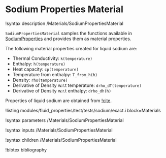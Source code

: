# Sodium Properties Material

!syntax description /Materials/SodiumPropertiesMaterial

`SodiumPropertiesMaterial` samples the functions available in [SodiumProperties](fluidproperties/SodiumProperties.md)
and provides them as material properties.

The following material properties created for liquid sodium are:

- Thermal Conductivity: `k(temperature)`
- Enthalpy: `h(temperature)`
- Heat capacity: `cp(temperature)`
- Temperature from enthalpy: `T_from_h(h)`
- Density: `rho(temperature)`
- Derivative of Density w.r.t temperature: `drho_dT(temperature)`
- Derivative of Density w.r.t enthalpy: `drho_dh(h)`

Properties of liquid sodium are obtained from [!cite](Fink:1995bf).

!listing modules/fluid_properties/test/tests/sodium/exact.i block=Materials

!syntax parameters /Materials/SodiumPropertiesMaterial

!syntax inputs /Materials/SodiumPropertiesMaterial

!syntax children /Materials/SodiumPropertiesMaterial

!bibtex bibliography
